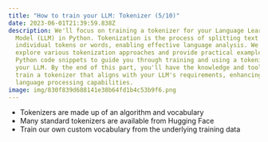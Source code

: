 ```yaml
---
title: "How to train your LLM: Tokenizer (5/10)"
date: 2023-06-01T21:39:59.838Z
description: We'll focus on training a tokenizer for your Language Learning
  Model (LLM) in Python. Tokenization is the process of splitting text into
  individual tokens or words, enabling effective language analysis. We'll
  explore various tokenization approaches and provide practical examples and
  Python code snippets to guide you through training and using a tokenizer in
  your LLM. By the end of this part, you'll have the knowledge and tools to
  train a tokenizer that aligns with your LLM's requirements, enhancing its
  language processing capabilities.
image: img/830f839d688141e38b64fd1b4c53b9f6.png
---
```

* T﻿okenizers are made up of an algorithm and vocabulary
* M﻿any standard tokenizers are available from Hugging Face
* Train our own custom vocabulary from the underlying training data